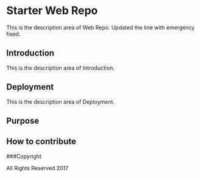  # Starter Web Repo

This is the description area of Web Repo.
Updated the line with emergency fixed.

## Introduction

This is the description area of Introduction.

## Deployment

This is the description area of Deployment.

## Purpose

## How to contribute

###Copyright

All Rights Reserved 2017